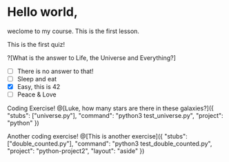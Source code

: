 # Hello world,

weclome to my course. This is the first lesson.

This is the first quiz!

?[What is the answer to Life, the Universe and Everything?]
-[ ] There is no answer to that!
-[ ] Sleep and eat
-[x] Easy, this is 42
-[ ] Peace & Love

Coding Exercise!
@[Luke, how many stars are there in these galaxies?]({
  "stubs": ["universe.py"],
  "command": "python3 test_universe.py",
  "project": "python"
})

Another coding exercise!
@[This is another exercise]({
  "stubs": ["double_counted.py"],
  "command": "python3 test_double_counted.py",
  "project": "python-project2",
  "layout": "aside"
})

